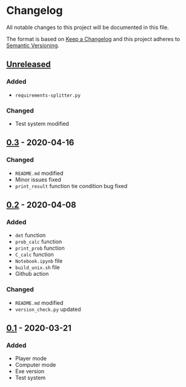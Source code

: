 # Changelog
All notable changes to this project will be documented in this file.

The format is based on [Keep a Changelog](http://keepachangelog.com/en/1.0.0/)
and this project adheres to [Semantic Versioning](http://semver.org/spec/v2.0.0.html).

## [Unreleased]
### Added
- `requirements-splitter.py`
### Changed
- Test system modified
## [0.3] - 2020-04-16
### Changed
- `README.md` modified
- Minor issues fixed
- `print_result` function tie condition bug fixed
## [0.2] - 2020-04-08
### Added
- `det` function
- `prob_calc` function
- `print_prob` function
- `C_calc` function
- `Notebook.ipynb` file
- `build_unix.sh` file
- Github action
### Changed
- `README.md` modified
- `version_check.py` updated
## [0.1] - 2020-03-21
### Added
- Player mode
- Computer mode
- Exe version
- Test system

[Unreleased]: https://github.com/sepandhaghighi/penney/compare/v0.3...dev
[0.3]: https://github.com/sepandhaghighi/penney/compare/v0.2...v0.3
[0.2]: https://github.com/sepandhaghighi/penney/compare/v0.1...v0.2
[0.1]: https://github.com/sepandhaghighi/penney/compare/9c95239...v0.1



